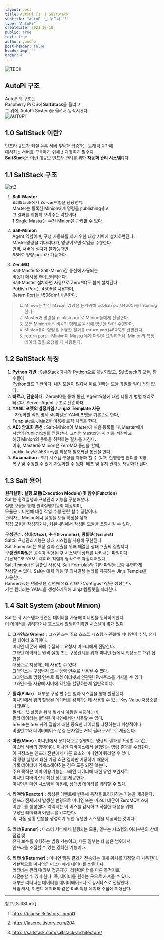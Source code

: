 ```yaml
---
layout: post
title: AutoPi [1] | SaltStack
subtitle: "AutoPi 넌 누구냐 !?"
type: "AutoPi"
createDate: 2021-10-10
public: true
text: true
author: yoncho
post-header: false
header-img: ""
order: 4
---
```


![TECH](https://user-images.githubusercontent.com/44021629/136679844-86de74a6-106c-4914-85d5-551815655837.PNG)  

## AutoPi 구조
AutoPi의 구조는  
Raspberry Pi OS에 **SaltStack**을 올리고  
그 위에, AutoPi System을 올려서 동작시킨다.  
![AUTOPI](https://user-images.githubusercontent.com/44021629/136700789-2eeb7a6b-b4b3-4435-9494-bf4616a277a1.PNG)  

## 1.0 SaltStack 이란?  
인프라 규모가 커질 수록 서버 부담과 급증하는 트래픽 증가에  
대처하는 서버를 구축하기 위해선 자동화가 필수다.  
**SaltStack**은 이런 대규모 인프라 관리를 위한 **자동화 관리 시스템**이다.  

## 1.1 SaltStack 구조  

![st2](https://user-images.githubusercontent.com/44021629/136700518-54ff1827-fe74-4277-9170-a235ec9d2062.png)  

1. **Salt-Master**    
SaltStack에서 Server역할을 담당한다.  
Master는 등록된 Minion에게 명령을 publishing하고  
그 결과를 취합해 보여주는 역할이다.  
1 Single Master는 수천 Minion을 관리할 수 있다.  

2. **Salt-Minion**    
Agent 역할이며, 구성 자동화를 하기 위한 대상 서버에 설치하면된다.  
Master명령을 기다리다가, 명령이오면 작업을 수행한다.  
만약, 서버에 설치가 불가능하면  
SSH로 명령 push가 가능하다.  

3. **ZeroMQ**   
Salt-Master와 Salt-Minion간 통신에 사용되는  
비동기 메시징 라이브러리이다.  
Salt-Master 설치하면 자동으로 ZeroMQ도 함께 설치된다.  
Publish Port는 4505을 사용하며,  
Return Port는 4506dmf 사용한다.  

> 1. Minion은 항상 Master 명령을 듣기위해 publish port(4505)를 listening한다.   
> 2. Master가 명령을 publish port로 Minion들에게 전달한다.  
> 3. 모든 Minion들은 비동기 형태로 동시에 명령을 받아 수행한다.  
> 4. Minion들이 명령을 수행한 결과를 return port(4506)로 반환한다.  
> 5. return port는 Minion이 Master에게 파일을 요청하거나, Minion의 특정 데이터 값을 요청할 때 사용된다.  


## 1.2 SaltStack 특징  
1. **Python 기반**
: SaltStack 자체가 Python으로 개발되었고, SaltStack의 모듈, 함수들이  
Python코드 기반이다. 내장 모듈이 많아서 따로 원하는 모듈 개발할 일이 거의 없다.  
2. **빠르고, 단순하다**
: ZeroMQ를 통해 통신, Agent요청에 대한 비동기 병렬 처리로 빠르다. Server-Agent 구조로 단순하다.  
3. **YAML 포맷의 설정파일 / Jinja2 Template 사용**    
: 자동화할 작업 명세 sls파일은 YAML포맷을 기본으로 한다,  
Template로 Jinja2을 이용해 로직 처리를 한다.  
4. **AES 암호화 통신**
:  Salt-Minion이 Master에 처음 등록될 때, Master에게  
자신의 Public Key를 전달한다. 그러면 Master는 이 키를 저장하고  
해당 Minion의 등록을 허락하는 절차를 거친다.  
이후, Master와 Minion은 ZeroMQ 통신을 할때,  
public key와 AES key를 이용해 암호화된 통신을 한다.  
5. **Automation**
: 초기 시스템 구성을 자동화 할 수 있고, 진행중인 관리를 확장,  
복구 및 수행할 수 있게 자동화할 수 있다. 배포 및 유지 관리도 자동화가 된다.  

## 1.3 Salt 용어  
**원격실행 : 실행 모듈(Execution Module) 및 함수(Function)**  
Salt는 원격실행과 구성관리 기능을 구분해놨다.  
실행 모듈을 통해 원격실행기능이 제공되며,  
모듈은 미니언에 대한 작업 수행 관련 함수 집합이다.  
관리자는 Minion에서 실행될 모듈 확장을 위해  
직접 모듈을 작성하거나, 커뮤니티에서 작성된 모듈을 포함시킬 수 있다.  

**구성관리 : 상태(State), 수식(Formulas), 탬플릿(Templet)**  
Salt의 구성관리기능은 상태 시스템을 사용해 구현된다.   
Salt Formulas는 특정 결과 산출을 위해 배열된 상태 호출의 집합이다.  
**구성관리파일**은 공식이 적용된 후 시스템의 상태를 나타내는 파일이다.  
기본적으로 YAML 데이터 직렬화 형식으로 작성되어있다.  
Salt Templet은 템플릿 사용시, Salt Formulas와 기타 파일을 보다 유연하게  
작성할 수 있다. Salt는 대체 기능 및 의사결정 논리를 제공하는 Jinja Templet을  
사용한다.  
Randerers는 템플릿을 실행해 유효 상태나 Configue파일을 생성한다.  
기본 렌더러는 YAML을 생성하기위해 Jinja 템플릿을 처리한다.  

## 1.4 Salt System (about Minion)  
Salt는 각 시스템과 관련된 데이터를 사용해 미니언을 동작하게한다.  
이 데이터를 쿼리하거나 호스트에 할당하기위한 시스템이 몇개 있다.  
1. **그래인스(Grains)**
: 그래인스는 주요 호스트 시스템과 관련해 미니언이 수집, 유지한 데이터 조각이다.   
미니언 데몬에 의해 수집되고 요청시 마스터에게 전달한다.  
그래인 데이터는 원격 실행 또는 구성관리를 위해 미니언 풀에서 특정노드 하위 집합을   
대상으로 지정하는데 사용할 수 있다.  
그래인스는 구성변경 또는 명령 인수로 사용될 수 있다.  
그래인스로 명령 인수로 특정 이더넷과 연관된 IPv4주소를 가져올 수 있다.  
그래인스를 사용해 서버에 역할을 할당하는게 일반적이다.  

2. **필라(Pillar)**
: 대부분 구성 변수는 필라 시스템을 통해 할당된다.   
미니언에서 임의 할당된 데이터를 검색하는데 사용할 수 있는 Key-Value 저장소를 나타낸다.   
필라는 값 할당을 위해 몇가지 이점을 제공하는데,  
필라 데이터는 할당된 미니언에서만 사용할 수 있다.  
노드 또는 노드 하위 집합에 대한 중요한 데이터를 저장하는데 이상적이다.  
비밀번호와 데이터베이스 연결 문자열은 거의 필라 구서으로 제공된다.  

3. **마인(Mine)**
: 미니언에서 정기적으로 실행되는 명령의 결과를 저장할 수 있는   
마스터 서버의 영역이다. 미니언 디바이스에서 실행되는 명령 결과를 수집한다.  
이 저장소는 인프라 전반에서 다른 요소와 미니언이 쿼리할 수 있다.  
각 명령 실행에 대한 가장 최근 결과만 저장하기 때문에,  
기록 데이터에 엑세스해야하는 경우 도움 되진 않는다.  
주요 목적은 이미 이용가능한 그래인 데이터에 대한 유연 보완재로  
미니언 디바이스의 최신 정보를 제공한다.  
미니언은 마인 시스템을 이용해, 상대방 데이터를 쿼리할 수 있다.  

4. **리액터(Reactor)**
: 생성된 이벤트에 반응해 동작을 트리거하는 기능을 제공한다.  
인프라 전체에서 발생한 변경으로 미니언 또는 마스터 데몬이 ZeroMQ버스에  
이벤트를 생성한다. 리액터는 이 버스를 감시하고 적절한 대응을 위해  
구성된 리액터와 이벤트를 비교한다.  
즉, 자동 상황 반응을 생성하기 위한 유연한 시스템을 제공하는 것이다.  

5. **러너(Runner)**
: 마스터 서버에서 실행되는 모듈, 일부는 시스템의 여러부분의 상태 점검 및  
유지 보수를 수행하는 범용 기능이고, 다른 일부는 더 넓은 범위에서  
인프라를 조절할 수 있는 강력한 기능이다.  

6. **리터너(Returner)**
: 미니언 행동 결과가 전송되는 대체 위치를 지정할 때 사용한다.  
기본적으로 미니언은 마스터에게 데이터를 반환한다.  
리터너는 관리자(외부 접근자)가 리턴데이터를 다른 목적지로  
재전송할 수 있게 한다. 즉, 데이터를 원하는 곳으로 가져올 수 있다.  
대부분 리터너는 데이터를 데이터베이스나 로깅서비스로 전달한다.  
작업 캐시, 이벤트 데이터와 같은 Salt 특정 데이터 수집에 이용된다.  



<hr>
참고   
[SaltStack]  

1. https://bluese05.tistory.com/41    
  
2. https://lascrea.tistory.com/204   

3. https://saltstack.com/saltstack-architecture/
